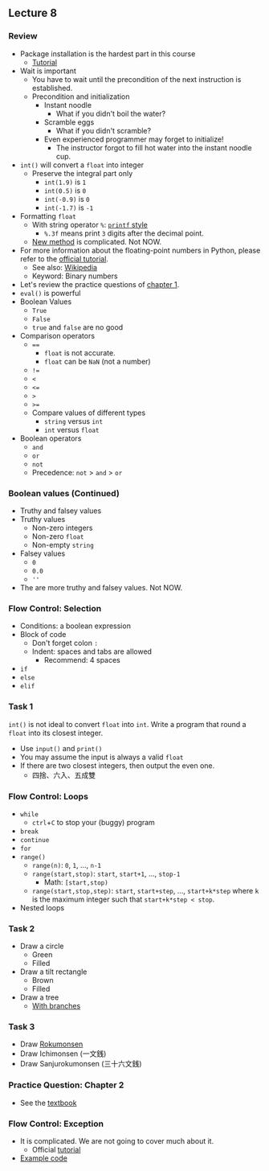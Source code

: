 ## Lecture 8

### Review

+   Package installation is the hardest part in this course
    +   [Tutorial](../install.md)
+   Wait is important
    +   You have to wait until the precondition of the next instruction is established.
    +   Precondition and initialization
        +   Instant noodle
            +   What if you didn't boil the water?
        +   Scramble eggs
            +   What if you didn't scramble?
        +   Even experienced programmer may forget to initialize!
            +   The instructor forgot to fill hot water into the instant noodle cup.
+   `int()` will convert a `float` into integer
    +   Preserve the integral part only
        +   `int(1.9)` is `1`
        +   `int(0.5)` is `0`
        +   `int(-0.9)` is `0`
        +   `int(-1.7)` is `-1`
+   Formatting `float` 
    +   With string operator `%`: [`printf` style](https://docs.python.org/3/library/stdtypes.html#old-string-formatting)
        +   `%.3f` means print `3` digits after the decimal point.
    +   [New method](https://docs.python.org/3/library/stdtypes.html#str.format) is complicated. Not NOW.
+   For more information about the floating-point numbers in Python, please refer to the [official tutorial](https://docs.python.org/3/tutorial/floatingpoint.html).
    +   See also: [Wikipedia](https://en.wikipedia.org/wiki/IEEE_floating_point)
    +   Keyword: Binary numbers
+   Let's review the practice questions of [chapter 1](https://automatetheboringstuff.com/chapter1/).
+   `eval()` is powerful
+   Boolean Values
    +   `True`
    +   `False`
    +   `true` and `false` are no good
+   Comparison operators
    +   `==`
        +   `float` is not accurate.
        +   `float` can be `NaN` (not a number)
    +   `!=`
    +   `<`
    +   `<=`
    +   `>`
    +   `>=`
    +   Compare values of different types
        +   `string` versus `int`
        +   `int` versus `float`
+   Boolean operators
    +   `and`
    +   `or`
    +   `not`
    +   Precedence: `not` > `and` > `or`

### Boolean values (Continued)

+   Truthy and falsey values
+   Truthy values
    +   Non-zero integers
    +   Non-zero `float`
    +   Non-empty `string`
+   Falsey values
    +   `0`
    +   `0.0`
    +   `''`
+   The are more truthy and falsey values. Not NOW.

### Flow Control: Selection

+   Conditions: a boolean expression
+   Block of code
    +   Don't forget colon `:`
    +   Indent: spaces and tabs are allowed
        +   Recommend: 4 spaces
+   `if`
+   `else`
+   `elif`

### Task 1

`int()` is not ideal to convert `float` into `int`. Write a program that round a `float` into its closest integer.
+   Use `input()` and `print()`
+   You may assume the input is always a valid `float`
+   If there are two closest integers, then output the even one.
    +   四捨、六入、五成雙

### Flow Control: Loops

+   `while`
    +   `ctrl`+`C` to stop your (buggy) program
+   `break`
+   `continue`
+   `for`
+   `range()`
    +   `range(n)`: `0`, `1`, ..., `n-1`
    +   `range(start,stop)`: `start`, `start+1`, ..., `stop-1`
        +   Math: `[start,stop)`
    +   `range(start,stop,step)`: `start`, `start+step`, ..., `start+k*step` where `k` is the maximum integer such that `start+k*step < stop`.
+   Nested loops

### Task 2

+   Draw a circle
    +   Green
    +   Filled
+   Draw a tilt rectangle
    +   Brown
    +   Filled
+   Draw a tree
    +   [With branches](https://scratch.mit.edu/projects/117415708/)

### Task 3

+   Draw [Rokumonsen](https://www.google.com.tw/search?q=Rokumonsen)
+   Draw Ichimonsen (一文銭)
+   Draw Sanjurokumonsen (三十六文銭)

### Practice Question: Chapter 2

+   See the [textbook](https://automatetheboringstuff.com/chapter2/)

### Flow Control: Exception

+   It is complicated. We are not going to cover much about it.
    +   Official [tutorial](https://docs.python.org/3/tutorial/errors.html)
+   [Example code](lec09-2.py)